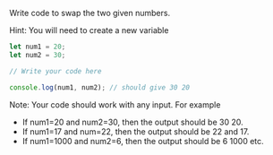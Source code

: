 Write code to swap the two given numbers.

Hint: You will need to create a new variable

```js
let num1 = 20;
let num2 = 30;

// Write your code here

console.log(num1, num2); // should give 30 20
```

Note: Your code should work with any input.  For example

- If num1=20 and num2=30, then the output should be 30 20.  
- If num1=17 and num=22, then the output should be 22 and 17.  
- If num1=1000 and num2=6, then the output should be 6 1000
etc.
